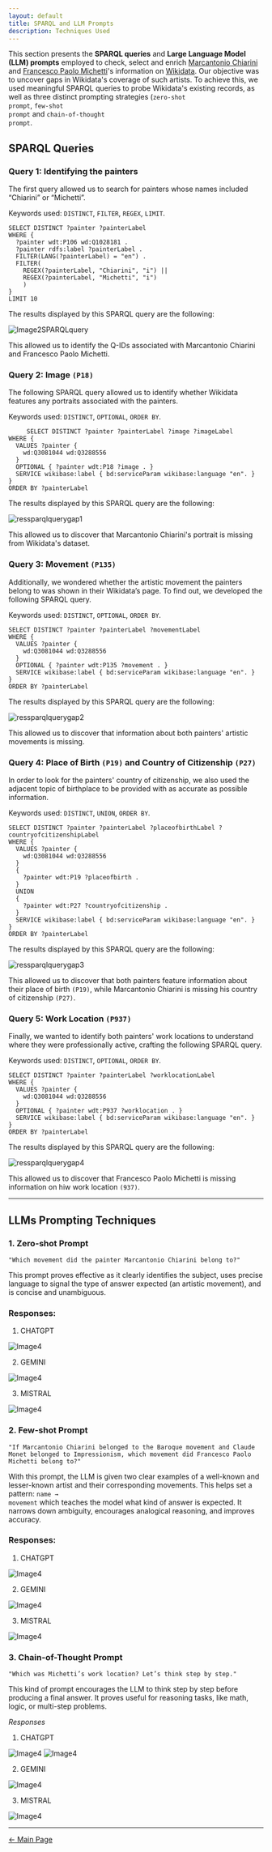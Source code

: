 ```yaml
---
layout: default
title: SPARQL and LLM Prompts 
description: Techniques Used
---
```

This section presents the **SPARQL queries** and **Large Language Model (LLM) prompts** employed to check, select and enrich <a href="https://www.treccani.it/enciclopedia/marc-antonio-chiarini_%28Dizionario-Biografico%29/" target="_blank"> Marcantonio Chiarini</a> and <a href="https://www.treccani.it/enciclopedia/francesco-paolo-michetti_%28Dizionario-Biografico%29/" target="_blank">Francesco Paolo Michetti</a>'s information on <a href="https://www.wikidata.org/wiki/Wikidata:Main_Page" target="_blank">Wikidata</a>. Our objective was to uncover gaps in Wikidata's coverage of such artists. To achieve this, we used meaningful SPARQL queries to probe Wikidata's existing records, as well as three distinct prompting strategies (<code class="language-plaintext highlighter-rouge">zero-shot prompt</code>, <code class="language-plaintext highlighter-rouge">few-shot prompt</code> and <code class="language-plaintext highlighter-rouge">chain-of-thought prompt</code>. 

## SPARQL Queries

### Query 1: Identifying the painters

The first query allowed us to search for painters whose names included “Chiarini” or “Michetti”.
   
Keywords used: <code class="language-plaintext highlighter-rouge">DISTINCT</code>, <code class="language-plaintext highlighter-rouge">FILTER</code>, <code class="language-plaintext highlighter-rouge">REGEX</code>, <code class="language-plaintext highlighter-rouge">LIMIT</code>.

```sparql
SELECT DISTINCT ?painter ?painterLabel
WHERE {
  ?painter wdt:P106 wd:Q1028181 .
  ?painter rdfs:label ?painterLabel .
  FILTER(LANG(?painterLabel) = "en") .
  FILTER(
    REGEX(?painterLabel, "Chiarini", "i") ||
    REGEX(?painterLabel, "Michetti", "i")
    )
}
LIMIT 10
```

The results displayed by this SPARQL query are the following:

![Image2SPARQLquery](/abremipainters/assets/images/Immagine2.jpg)

This allowed us to identify the Q-IDs associated with Marcantonio Chiarini and Francesco Paolo Michetti. 

### Query 2: Image <code class="language-plaintext highlighter-rouge">(P18)</code>

The following SPARQL query allowed us to identify whether Wikidata features any portraits associated with the painters. 

Keywords used: <code class="language-plaintext highlighter-rouge">DISTINCT</code>, <code class="language-plaintext highlighter-rouge">OPTIONAL</code>, <code class="language-plaintext highlighter-rouge">ORDER BY</code>.

```sparql
     SELECT DISTINCT ?painter ?painterLabel ?image ?imageLabel
WHERE {
  VALUES ?painter {
    wd:Q3081044 wd:Q3288556
  }
  OPTIONAL { ?painter wdt:P18 ?image . }
  SERVICE wikibase:label { bd:serviceParam wikibase:language "en". }
}
ORDER BY ?painterLabel
```

The results displayed by this SPARQL query are the following:

![ressparqlquerygap1](/abremipainters/assets/images/resquerygap1.png)

This allowed us to discover that Marcantonio Chiarini's portrait is missing from Wikidata's dataset.

### Query 3: Movement <code class="language-plaintext highlighter-rouge">(P135)</code>

Additionally, we wondered whether the artistic movement the painters belong to was shown in their Wikidata’s page. To find out, we developed the following SPARQL query.

Keywords used: <code class="language-plaintext highlighter-rouge">DISTINCT</code>, <code class="language-plaintext highlighter-rouge">OPTIONAL</code>, <code class="language-plaintext highlighter-rouge">ORDER BY</code>.

```sparql
SELECT DISTINCT ?painter ?painterLabel ?movementLabel
WHERE {
  VALUES ?painter {
    wd:Q3081044 wd:Q3288556
  }
  OPTIONAL { ?painter wdt:P135 ?movement . }
  SERVICE wikibase:label { bd:serviceParam wikibase:language "en". }
}
ORDER BY ?painterLabel
```

The results displayed by this SPARQL query are the following:

![ressparqlquerygap2](/abremipainters/assets/images/resquerygap2.png)

This allowed us to discover that information about both painters' artistic movements is missing. 

### Query 4: Place of Birth <code class="language-plaintext highlighter-rouge">(P19)</code> and Country of Citizenship <code class="language-plaintext highlighter-rouge">(P27)</code>

In order to look for the painters' country of citizenship, we also used the adjacent topic of birthplace to be provided with as accurate as possible information. 

Keywords used: <code class="language-plaintext highlighter-rouge">DISTINCT</code>, <code class="language-plaintext highlighter-rouge">UNION</code>, <code class="language-plaintext highlighter-rouge">ORDER BY</code>.

```sparql
SELECT DISTINCT ?painter ?painterLabel ?placeofbirthLabel ?countryofcitizenshipLabel
WHERE {
  VALUES ?painter {
    wd:Q3081044 wd:Q3288556
  }
  {
    ?painter wdt:P19 ?placeofbirth .
  }
  UNION
  {
    ?painter wdt:P27 ?countryofcitizenship .
  }
  SERVICE wikibase:label { bd:serviceParam wikibase:language "en". }
}
ORDER BY ?painterLabel
```

The results displayed by this SPARQL query are the following:

![ressparqlquerygap3](/abremipainters/assets/images/resquerygap3.png)

This allowed us to discover that both painters feature information about their place of birth <code class="language-plaintext highlighter-rouge">(P19)</code>, while Marcantonio Chiarini is missing his country of citizenship <code class="language-plaintext highlighter-rouge">(P27)</code>.

### Query 5: Work Location <code class="language-plaintext highlighter-rouge">(P937)</code>

Finally, we wanted to identify both painters' work locations to understand where they were professionally active, crafting the following SPARQL query.

Keywords used:  <code class="language-plaintext highlighter-rouge">DISTINCT</code>, <code class="language-plaintext highlighter-rouge">OPTIONAL</code>, <code class="language-plaintext highlighter-rouge">ORDER BY</code>.

```sparql
SELECT DISTINCT ?painter ?painterLabel ?worklocationLabel
WHERE {
  VALUES ?painter {
    wd:Q3081044 wd:Q3288556
  }
  OPTIONAL { ?painter wdt:P937 ?worklocation . }
  SERVICE wikibase:label { bd:serviceParam wikibase:language "en". }
}
ORDER BY ?painterLabel
```

The results displayed by this SPARQL query are the following:

![ressparqlquerygap4](/abremipainters/assets/images/resquerygap4.png)

This allowed us to discover that Francesco Paolo Michetti is missing information on hiw work location <code class="language-plaintext highlighter-rouge">(937)</code>.

***

## LLMs Prompting Techniques

### 1. Zero-shot Prompt
  
<pre><code>"Which movement did the painter Marcantonio Chiarini belong to?"</code></pre>
This prompt proves effective as it clearly identifies the subject, uses precise language to signal the type of answer expected (an artistic movement), and is concise and unambiguous.

### Responses:

1. CHATGPT

![Image4](/abremipainters/assets/images/Immagine8.jpg)

2. GEMINI

![Image4](/abremipainters/assets/images/Immagine9.jpg)

3. MISTRAL

![Image4](/abremipainters/assets/images/Immagine10.jpg)

### 2. Few-shot Prompt

<pre><code>"If Marcantonio Chiarini belonged to the Baroque movement and Claude Monet belonged to Impressionism, which movement did Francesco Paolo Michetti belong to?"</code></pre>
With this prompt, the LLM is given two clear examples of a well-known and lesser-known artist and their corresponding movements. This helps set a pattern: <code class="language-plaintext highlighter-rouge">name → movement</code> which teaches the model what kind of answer is expected. It narrows down ambiguity, encourages analogical reasoning, and improves accuracy.

### Responses:

1. CHATGPT

![Image4](/abremipainters/assets/images/Immagine11.jpg)

2. GEMINI

![Image4](/abremipainters/assets/images/Immagine12.jpg)

3. MISTRAL

![Image4](/abremipainters/assets/images/Immagine13.jpg)

### 3. Chain-of-Thought Prompt

<pre><code>"Which was Michetti’s work location? Let’s think step by step."</code></pre>

This kind of prompt encourages the LLM to think step by step before producing a final answer. It proves useful for reasoning tasks, like math, logic, or multi-step problems.

*Responses*

1. CHATGPT

![Image4](/abremipainters/assets/images/Immagine14.jpg)
![Image4](/abremipainters/assets/images/Immagine15.jpg)

2. GEMINI

![Image4](/abremipainters/assets/images/Immagine16.jpg)

3. MISTRAL

![Image4](/abremipainters/assets/images/Immagine17.jpg)

***

[← Main Page](./)
